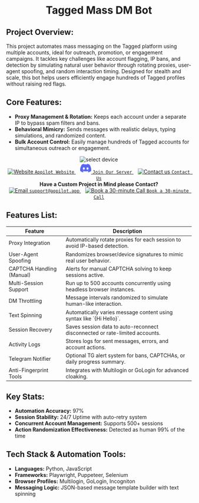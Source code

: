 <h1 align="center">Tagged Mass DM Bot</h1>

## Project Overview:

This project automates mass messaging on the Tagged platform using multiple accounts, ideal for outreach, promotion, or engagement campaigns. It tackles key challenges like account flagging, IP bans, and detection by simulating natural user behavior through rotating proxies, user-agent spoofing, and random interaction timing. Designed for stealth and scale, this bot helps users efficiently engage hundreds of Tagged profiles without raising red flags.


## Core Features:
- **Proxy Management & Rotation:** Keeps each account under a separate IP to bypass spam filters and bans.
- **Behavioral Mimicry:** Sends messages with realistic delays, typing simulations, and randomized content.
- **Bulk Account Control:** Easily manage hundreds of Tagged accounts for simultaneous outreach or engagement.

<div align="center">
  <img
    src="https://github.com/user-attachments/assets/d200549d-7613-446f-a43b-19a4117ca360"
    alt="select device"
    width="600px"
  />
</div>


<div align="center">
  <a href="https://appilot.app/">
    <img
      alt="Website"
      width="25px"
      src="https://github.com/user-attachments/assets/8e5f3af3-b098-4c1d-980d-df9aebc680d0"
    />
    <code>Appilot Website</code>
  </a>
  &nbsp;&nbsp;
  <a href="https://discord.gg/3CZ5muJdF2">
    <img
      alt="Join Our Server"
      width="30px"
      src="https://github.com/Zeeshanahmad4/RealEstateMate-WhatsApp-Group-Management-Bot/blob/main/discord-icon-svgrepo-com.svg"
    />
    <code>Join Our Server</code>
  </a>
  &nbsp;&nbsp;
  <a href="https://t.me/devpilot1">
    <img
      alt="Contact us"
      width="30px"
      src="https://edent.github.io/SuperTinyIcons/images/svg/telegram.svg"
    />
    <code>Contact Us</code>
  </a>
</div>

<div align="center">
<strong> Have a Custom Project in Mind please Contact?</strong>

<div align="center">
  <a href="mailto:support@appilot.app">
  <img
    alt="Email"
    width="30px"
    src="https://github.com/user-attachments/assets/91c8d428-32b7-4be0-91fa-2e42c902b5b8"
  />
  <code>support@appilot.app</code>
</a>
  &nbsp;&nbsp;
  <a href="https://cal.com/app-pilot-m8i8oo/30min">
  <img
    alt="Book a 30-minute Call"
    width="30px"
    src="https://github.com/user-attachments/assets/cd3e5c7b-3e4e-4bb3-b242-bcc20ee78f13"
  />
  <code>Book a 30-minute Call</code>
</a>
<span>

<div align="left">

## Features List:
| Feature                   | Description                                                                 |    
| ------------------------- | --------------------------------------------------------------------------- | 
| Proxy Integration         | Automatically rotate proxies for each session to avoid IP-based detection.  |          
| User-Agent Spoofing       | Randomizes browser/device signatures to mimic real user behavior.           |     
| CAPTCHA Handling (Manual) | Alerts for manual CAPTCHA solving to keep sessions active.                  |     
| Multi-Session Support     | Run up to 500 accounts concurrently using headless browser instances.       | 
| DM Throttling             | Message intervals randomized to simulate human-like interaction.            |  
| Text Spinning             | Automatically varies message content using syntax like \`{Hi Hello}\`.      | 
| Session Recovery          | Saves session data to auto-reconnect disconnected or rate-limited accounts. |  
| Activity Logs             | Stores logs for sent messages, errors, and account actions.                 |  
| Telegram Notifier         | Optional TG alert system for bans, CAPTCHAs, or daily progress summary.     |  
| Anti-Fingerprint Tools    | Integrates with Multilogin or GoLogin for advanced cloaking.                |   

## Key Stats:
- **Automation Accuracy:** 97%
- **Session Stability:** 24/7 Uptime with auto-retry system
- **Concurrent Account Management:** Supports 500+ sessions
- **Action Randomization Effectiveness:** Detected as human 99% of the time

## Tech Stack & Automation Tools:
- **Languages:** Python, JavaScript
- **Frameworks:** Playwright, Puppeteer, Selenium
- **Browser Profiles:** Multilogin, GoLogin, Incogniton
- **Messaging Logic:** JSON-based message template builder with text spinning
